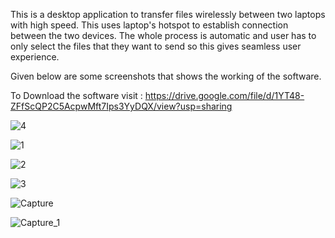 This is a desktop application to transfer files wirelessly between two laptops with high speed.
This uses laptop's hotspot to establish connection between the two devices.
The whole process is automatic and user has to only select the files that they want to send so this gives seamless user experience.

Given below are some screenshots that shows the working of the software.

To Download the software visit : https://drive.google.com/file/d/1YT48-ZFfScQP2C5AcpwMft7Ips3YyDQX/view?usp=sharing

![4](https://user-images.githubusercontent.com/44403543/111138507-0632f400-85a6-11eb-9aad-18d345ed9c6a.png)

![1](https://user-images.githubusercontent.com/44403543/111138510-06cb8a80-85a6-11eb-9f7f-365eab21819f.png)

![2](https://user-images.githubusercontent.com/44403543/111138511-07642100-85a6-11eb-96ae-e85d12ecd9b4.png)

![3](https://user-images.githubusercontent.com/44403543/111138515-07642100-85a6-11eb-8478-54aaa829840f.png)

![Capture](https://user-images.githubusercontent.com/44403543/111138517-07fcb780-85a6-11eb-9a18-025ba0bbcc33.PNG)

![Capture_1](https://user-images.githubusercontent.com/44403543/111138504-0501c700-85a6-11eb-97ca-df1adecd7e7e.PNG)


